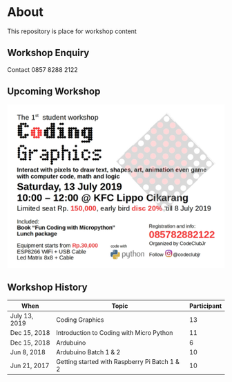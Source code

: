 # About
This repository is place for workshop content

## Workshop Enquiry
Contact 0857 8288 2122
## Upcoming Workshop
![Cover Depan](images/Coding_graphics_pub.jpg)
## Workshop History
| When | Topic | Participant |
| ------ | ------ | ------ |
| July 13, 2019 | Coding Graphics | 13 |
| Dec 15, 2018 | Introduction to Coding with Micro Python| 11 |
| Dec 15, 2018 | Ardubuino | 6 |
| Jun 8, 2018 | Ardubuino Batch 1 & 2 | 10 |
| Jun 21, 2017 | Getting started with Raspberry Pi Batch 1 & 2 | 10 |
